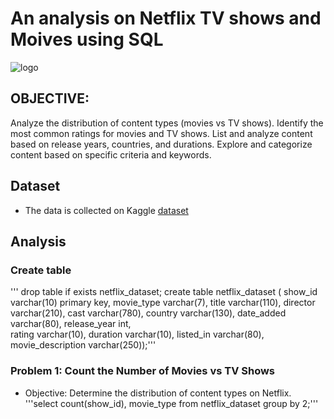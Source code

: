 # An analysis on Netflix TV shows and Moives using SQL 
![logo](https://akm-img-a-in.tosshub.com/indiatoday/images/story/202012/Netflix-New-Feature-Audio-Only_1200x768.jpeg?size=690:388)
## OBJECTIVE: 
Analyze the distribution of content types (movies vs TV shows).
Identify the most common ratings for movies and TV shows.
List and analyze content based on release years, countries, and durations.
Explore and categorize content based on specific criteria and keywords.
## Dataset
- The data is collected on Kaggle [dataset](https://www.kaggle.com/datasets/shivamb/netflix-shows?resource=download)
## Analysis
### Create table
''' drop table if exists netflix_dataset;
create table netflix_dataset
(
show_id varchar(10) primary key,
movie_type varchar(7),
title varchar(110),
director varchar(210),
cast varchar(780),
country varchar(130),
date_added varchar(80),
release_year int,	
rating varchar(10),
duration varchar(10),
listed_in varchar(80),
movie_description varchar(250));'''
### Problem 1: Count the Number of Movies vs TV Shows
- Objective: Determine the distribution of content types on Netflix.
'''select count(show_id), movie_type from netflix_dataset
group by 2;'''


